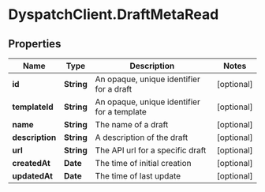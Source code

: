 # DyspatchClient.DraftMetaRead

## Properties

Name | Type | Description | Notes
------------ | ------------- | ------------- | -------------
**id** | **String** | An opaque, unique identifier for a draft | [optional] 
**templateId** | **String** | An opaque, unique identifier for a template | [optional] 
**name** | **String** | The name of a draft | [optional] 
**description** | **String** | A description of the draft | [optional] 
**url** | **String** | The API url for a specific draft | [optional] 
**createdAt** | **Date** | The time of initial creation | [optional] 
**updatedAt** | **Date** | The time of last update | [optional] 


